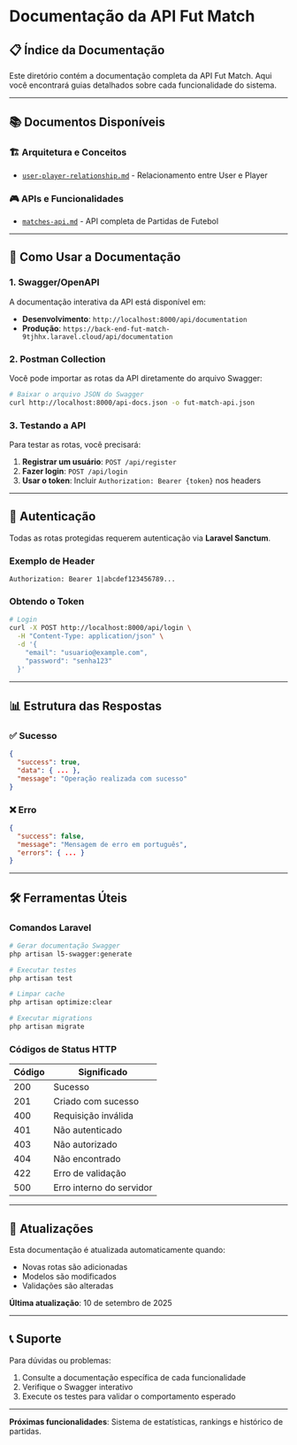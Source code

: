 # Documentação da API Fut Match

## 📋 Índice da Documentação

Este diretório contém a documentação completa da API Fut Match. Aqui você encontrará guias detalhados sobre cada funcionalidade do sistema.

---

## 📚 Documentos Disponíveis

### 🏗️ **Arquitetura e Conceitos**
- [`user-player-relationship.md`](./user-player-relationship.md) - Relacionamento entre User e Player

### 🎮 **APIs e Funcionalidades**
- [`matches-api.md`](./matches-api.md) - API completa de Partidas de Futebol

---

## 🚀 Como Usar a Documentação

### 1. **Swagger/OpenAPI**
A documentação interativa da API está disponível em:
- **Desenvolvimento**: `http://localhost:8000/api/documentation`
- **Produção**: `https://back-end-fut-match-9tjhhx.laravel.cloud/api/documentation`

### 2. **Postman Collection**
Você pode importar as rotas da API diretamente do arquivo Swagger:
```bash
# Baixar o arquivo JSON do Swagger
curl http://localhost:8000/api-docs.json -o fut-match-api.json
```

### 3. **Testando a API**
Para testar as rotas, você precisará:
1. **Registrar um usuário**: `POST /api/register`
2. **Fazer login**: `POST /api/login`
3. **Usar o token**: Incluir `Authorization: Bearer {token}` nos headers

---

## 🔐 Autenticação

Todas as rotas protegidas requerem autenticação via **Laravel Sanctum**. 

### Exemplo de Header
```
Authorization: Bearer 1|abcdef123456789...
```

### Obtendo o Token
```bash
# Login
curl -X POST http://localhost:8000/api/login \
  -H "Content-Type: application/json" \
  -d '{
    "email": "usuario@example.com",
    "password": "senha123"
  }'
```

---

## 📊 Estrutura das Respostas

### ✅ Sucesso
```json
{
  "success": true,
  "data": { ... },
  "message": "Operação realizada com sucesso"
}
```

### ❌ Erro
```json
{
  "success": false,
  "message": "Mensagem de erro em português",
  "errors": { ... }
}
```

---

## 🛠️ Ferramentas Úteis

### Comandos Laravel
```bash
# Gerar documentação Swagger
php artisan l5-swagger:generate

# Executar testes
php artisan test

# Limpar cache
php artisan optimize:clear

# Executar migrations
php artisan migrate
```

### Códigos de Status HTTP
| Código | Significado |
|--------|-------------|
| 200 | Sucesso |
| 201 | Criado com sucesso |
| 400 | Requisição inválida |
| 401 | Não autenticado |
| 403 | Não autorizado |
| 404 | Não encontrado |
| 422 | Erro de validação |
| 500 | Erro interno do servidor |

---

## 🔄 Atualizações

Esta documentação é atualizada automaticamente quando:
- Novas rotas são adicionadas
- Modelos são modificados
- Validações são alteradas

**Última atualização**: 10 de setembro de 2025

---

## 📞 Suporte

Para dúvidas ou problemas:
1. Consulte a documentação específica de cada funcionalidade
2. Verifique o Swagger interativo
3. Execute os testes para validar o comportamento esperado

---

**Próximas funcionalidades**: Sistema de estatísticas, rankings e histórico de partidas.
